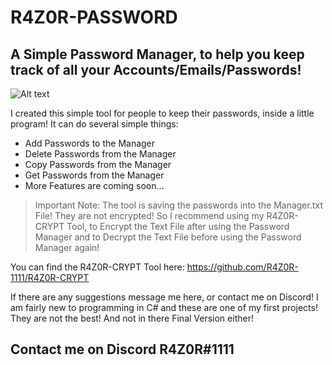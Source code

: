 # R4Z0R-PASSWORD
## A Simple Password Manager, to help you keep track of all your Accounts/Emails/Passwords!

![Alt text](https://i.ibb.co/zx5df0h/r4z0rpasswordscreenshot.png)

I created this simple tool for people to keep their passwords, inside a little program! 
It can do several simple things:

- Add Passwords to the Manager
- Delete Passwords from the Manager
- Copy Passwords from the Manager
- Get Passwords from the Manager
- More Features are coming soon...

> Important Note: The tool is saving the passwords into the Manager.txt File! They are not encrypted! So I recommend using my R4Z0R-CRYPT Tool, to Encrypt the Text File after using the Password Manager and to Decrypt the Text File before using the Password Manager again!

You can find the R4Z0R-CRYPT Tool here: https://github.com/R4Z0R-1111/R4Z0R-CRYPT

If there are any suggestions message me here, or contact me on Discord! I am fairly new to programming in C# and these are one of my first projects! They are not the best! And not in there Final Version either! 

## Contact me on Discord R4Z0R#1111
